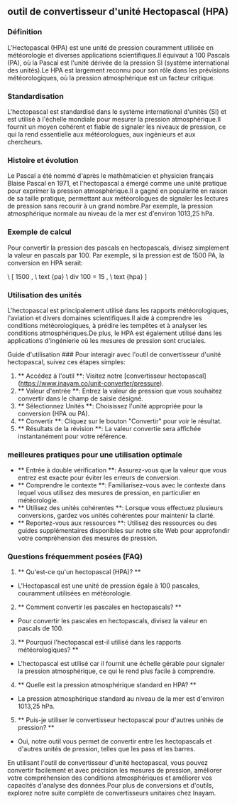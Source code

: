 ## outil de convertisseur d'unité Hectopascal (HPA)

### Définition
L'Hectopascal (HPA) est une unité de pression couramment utilisée en météorologie et diverses applications scientifiques.Il équivaut à 100 Pascals (PA), où la Pascal est l'unité dérivée de la pression SI (système international des unités).Le HPA est largement reconnu pour son rôle dans les prévisions météorologiques, où la pression atmosphérique est un facteur critique.

### Standardisation
L'hectopascal est standardisé dans le système international d'unités (SI) et est utilisé à l'échelle mondiale pour mesurer la pression atmosphérique.Il fournit un moyen cohérent et fiable de signaler les niveaux de pression, ce qui la rend essentielle aux météorologues, aux ingénieurs et aux chercheurs.

### Histoire et évolution
Le Pascal a été nommé d'après le mathématicien et physicien français Blaise Pascal en 1971, et l'hectopascal a émergé comme une unité pratique pour exprimer la pression atmosphérique.Il a gagné en popularité en raison de sa taille pratique, permettant aux météorologues de signaler les lectures de pression sans recourir à un grand nombre.Par exemple, la pression atmosphérique normale au niveau de la mer est d'environ 1013,25 hPa.

### Exemple de calcul
Pour convertir la pression des pascals en hectopascals, divisez simplement la valeur en pascals par 100. Par exemple, si la pression est de 1500 PA, la conversion en HPA serait:

\ [
1500 \, \ text {pa} \ div 100 = 15 \, \ text {hpa}
\]

### Utilisation des unités
L'hectopascal est principalement utilisé dans les rapports météorologiques, l'aviation et divers domaines scientifiques.Il aide à comprendre les conditions météorologiques, à prédire les tempêtes et à analyser les conditions atmosphériques.De plus, le HPA est également utilisé dans les applications d'ingénierie où les mesures de pression sont cruciales.

Guide d'utilisation ###
Pour interagir avec l'outil de convertisseur d'unité hectopascal, suivez ces étapes simples:

1. ** Accédez à l'outil **: Visitez notre [convertisseur hectopascal] (https://www.inayam.co/unit-converter/pressure).
2. ** Valeur d'entrée **: Entrez la valeur de pression que vous souhaitez convertir dans le champ de saisie désigné.
3. ** Sélectionnez Unités **: Choisissez l'unité appropriée pour la conversion (HPA ou PA).
4. ** Convertir **: Cliquez sur le bouton "Convertir" pour voir le résultat.
5. ** Résultats de la révision **: La valeur convertie sera affichée instantanément pour votre référence.

### meilleures pratiques pour une utilisation optimale
- ** Entrée à double vérification **: Assurez-vous que la valeur que vous entrez est exacte pour éviter les erreurs de conversion.
- ** Comprendre le contexte **: Familiarisez-vous avec le contexte dans lequel vous utilisez des mesures de pression, en particulier en météorologie.
- ** Utilisez des unités cohérentes **: Lorsque vous effectuez plusieurs conversions, gardez vos unités cohérentes pour maintenir la clarté.
- ** Reportez-vous aux ressources **: Utilisez des ressources ou des guides supplémentaires disponibles sur notre site Web pour approfondir votre compréhension des mesures de pression.

### Questions fréquemment posées (FAQ)

1. ** Qu'est-ce qu'un hectopascal (HPA)? **
- L'Hectopascal est une unité de pression égale à 100 pascales, couramment utilisées en météorologie.

2. ** Comment convertir les pascales en hectopascals? **
- Pour convertir les pascales en hectopascals, divisez la valeur en pascals de 100.

3. ** Pourquoi l'hectopascal est-il utilisé dans les rapports météorologiques? **
- L'hectopascal est utilisé car il fournit une échelle gérable pour signaler la pression atmosphérique, ce qui le rend plus facile à comprendre.

4. ** Quelle est la pression atmosphérique standard en HPA? **
- La pression atmosphérique standard au niveau de la mer est d'environ 1013,25 hPa.

5. ** Puis-je utiliser le convertisseur hectopascal pour d'autres unités de pression? **
- Oui, notre outil vous permet de convertir entre les hectopascals et d'autres unités de pression, telles que les pass et les barres.

En utilisant l'outil de convertisseur d'unité hectopascal, vous pouvez convertir facilement et avec précision les mesures de pression, améliorer votre compréhension des conditions atmosphériques et améliorer vos capacités d'analyse des données.Pour plus de conversions et d'outils, explorez notre suite complète de convertisseurs unitaires chez Inayam.